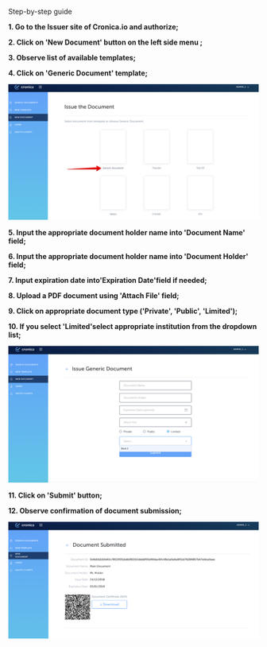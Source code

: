 Step-by-step guide


**1. Go to the Issuer site of Cronica.io and authorize;**

**2. Click on 'New Document' button on the left side menu ;**

**3. Observe list of available templates;**

**4. Click on 'Generic Document' template;**

![1](Image/create_generic_pic01.png)

**5. Input the appropriate document holder name into 'Document Name' field;**

**6. Input the appropriate document holder name into 'Document Holder' field;**

**7. Input expiration date into'Expiration Date'field if needed;**

**8. Upload a PDF document using 'Attach File' field;**

**9. Click on appropriate document type ('Private', 'Public', 'Limited');**

**10. If you select 'Limited'select appropriate institution from the dropdown list;**
   
![2](Image/create_generic_pic02.png)

**11. Click on 'Submit' button;**

**12. Observe confirmation of document submission;**

![3](Image/create_generic_pic03.png)

